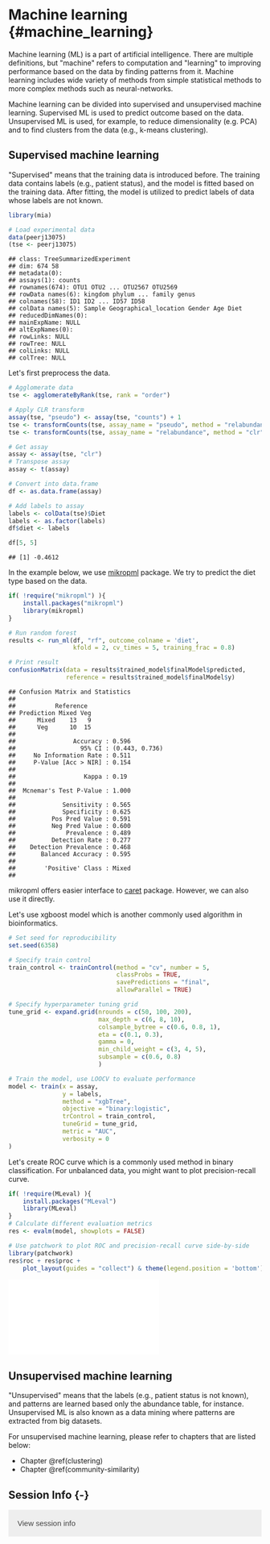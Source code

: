 # Machine learning {#machine_learning}

<script>
document.addEventListener("click", function (event) {
    if (event.target.classList.contains("rebook-collapse")) {
        event.target.classList.toggle("active");
        var content = event.target.nextElementSibling;
        if (content.style.display === "block") {
            content.style.display = "none";
        } else {
            content.style.display = "block";
        }
    }
})
</script>

<style>
.rebook-collapse {
  background-color: #eee;
  color: #444;
  cursor: pointer;
  padding: 18px;
  width: 100%;
  border: none;
  text-align: left;
  outline: none;
  font-size: 15px;
}

.rebook-content {
  padding: 0 18px;
  display: none;
  overflow: hidden;
  background-color: #f1f1f1;
}
</style>

Machine learning (ML) is a part of artificial intelligence. There are multiple
definitions, but "machine" refers to computation and "learning" to improving 
performance based on the data by finding patterns from it. Machine learning
includes wide variety of methods from simple statistical methods to more 
complex methods such as neural-networks. 

Machine learning can be divided into supervised and unsupervised machine learning.
Supervised ML is used to predict outcome based on the data. Unsupervised ML is used, 
for example, to reduce dimensionality (e.g. PCA) and to find clusters from the 
data (e.g., k-means clustering). 


## Supervised machine learning

"Supervised" means that the training data is introduced before. The training data
contains labels (e.g., patient status), and the model is fitted based on the 
training data. After fitting, the model is utilized to predict labels of data whose 
labels are not known. 


```r
library(mia)

# Load experimental data
data(peerj13075)
(tse <- peerj13075)
```

```
## class: TreeSummarizedExperiment 
## dim: 674 58 
## metadata(0):
## assays(1): counts
## rownames(674): OTU1 OTU2 ... OTU2567 OTU2569
## rowData names(6): kingdom phylum ... family genus
## colnames(58): ID1 ID2 ... ID57 ID58
## colData names(5): Sample Geographical_location Gender Age Diet
## reducedDimNames(0):
## mainExpName: NULL
## altExpNames(0):
## rowLinks: NULL
## rowTree: NULL
## colLinks: NULL
## colTree: NULL
```

Let's first preprocess the data.


```r
# Agglomerate data
tse <- agglomerateByRank(tse, rank = "order")

# Apply CLR transform
assay(tse, "pseudo") <- assay(tse, "counts") + 1
tse <- transformCounts(tse, assay_name = "pseudo", method = "relabundance")
tse <- transformCounts(tse, assay_name = "relabundance", method = "clr")

# Get assay
assay <- assay(tse, "clr")
# Transpose assay
assay <- t(assay)

# Convert into data.frame
df <- as.data.frame(assay)

# Add labels to assay
labels <- colData(tse)$Diet
labels <- as.factor(labels)
df$diet <- labels 

df[5, 5]
```

```
## [1] -0.4612
```

In the example below, we use [mikropml](https://journals.asm.org/doi/10.1128/mBio.00434-20)
package. We try to predict the diet type based on the data.


```r
if( !require("mikropml") ){
    install.packages("mikropml")
    library(mikropml)
}

# Run random forest 
results <- run_ml(df, "rf", outcome_colname = 'diet', 
                  kfold = 2, cv_times = 5, training_frac = 0.8)

# Print result
confusionMatrix(data = results$trained_model$finalModel$predicted, 
                reference = results$trained_model$finalModel$y)
```

```
## Confusion Matrix and Statistics
## 
##           Reference
## Prediction Mixed Veg
##      Mixed    13   9
##      Veg      10  15
##                                         
##                Accuracy : 0.596         
##                  95% CI : (0.443, 0.736)
##     No Information Rate : 0.511         
##     P-Value [Acc > NIR] : 0.154         
##                                         
##                   Kappa : 0.19          
##                                         
##  Mcnemar's Test P-Value : 1.000         
##                                         
##             Sensitivity : 0.565         
##             Specificity : 0.625         
##          Pos Pred Value : 0.591         
##          Neg Pred Value : 0.600         
##              Prevalence : 0.489         
##          Detection Rate : 0.277         
##    Detection Prevalence : 0.468         
##       Balanced Accuracy : 0.595         
##                                         
##        'Positive' Class : Mixed         
## 
```

mikropml offers easier interface to [caret](https://cran.r-project.org/web/packages/caret/index.html) 
package. However, we can also use it directly.

Let's use xgboost model which is another commonly used algorithm in bioinformatics.


```r
# Set seed for reproducibility
set.seed(6358)

# Specify train control
train_control <- trainControl(method = "cv", number = 5,
                              classProbs = TRUE, 
                              savePredictions = "final",
                              allowParallel = TRUE)

# Specify hyperparameter tuning grid
tune_grid <- expand.grid(nrounds = c(50, 100, 200),
                         max_depth = c(6, 8, 10),
                         colsample_bytree = c(0.6, 0.8, 1),
                         eta = c(0.1, 0.3),
                         gamma = 0,
                         min_child_weight = c(3, 4, 5),
                         subsample = c(0.6, 0.8)
                         )

# Train the model, use LOOCV to evaluate performance
model <- train(x = assay, 
               y = labels, 
               method = "xgbTree",
               objective = "binary:logistic",
               trControl = train_control,
               tuneGrid = tune_grid,
               metric = "AUC",
               verbosity = 0
)
```

Let's create ROC curve which is a commonly used method in binary classification.
For unbalanced data, you might want to plot precision-recall curve. 


```r
if( !require(MLeval) ){
    install.packages("MLeval")
    library(MLeval)
}
# Calculate different evaluation metrics
res <- evalm(model, showplots = FALSE)

# Use patchwork to plot ROC and precision-recall curve side-by-side
library(patchwork)
res$roc + res$proc + 
    plot_layout(guides = "collect") & theme(legend.position = 'bottom')
```

![](40_machine_learning_files/figure-latex/super5-1.pdf)<!-- --> 

## Unsupervised machine learning

"Unsupervised" means that the labels (e.g., patient status is not known), 
and patterns are learned based only the abundance table, for instance. 
Unsupervised ML is also known as a data mining where patterns are extracted 
from big datasets. 

For unsupervised machine learning, please refer to chapters that are listed below:

- Chapter \@ref(clustering)
- Chapter \@ref(community-similarity) 

## Session Info {-}

<button class="rebook-collapse">View session info</button>
<div class="rebook-content">
```
R version 4.2.1 (2022-06-23)
Platform: x86_64-pc-linux-gnu (64-bit)
Running under: Ubuntu 20.04.4 LTS

Matrix products: default
BLAS:   /usr/lib/x86_64-linux-gnu/openblas-pthread/libblas.so.3
LAPACK: /usr/lib/x86_64-linux-gnu/openblas-pthread/liblapack.so.3

locale:
 [1] LC_CTYPE=en_US.UTF-8       LC_NUMERIC=C              
 [3] LC_TIME=en_US.UTF-8        LC_COLLATE=en_US.UTF-8    
 [5] LC_MONETARY=en_US.UTF-8    LC_MESSAGES=en_US.UTF-8   
 [7] LC_PAPER=en_US.UTF-8       LC_NAME=C                 
 [9] LC_ADDRESS=C               LC_TELEPHONE=C            
[11] LC_MEASUREMENT=en_US.UTF-8 LC_IDENTIFICATION=C       

attached base packages:
[1] stats4    stats     graphics  grDevices utils     datasets  methods  
[8] base     

other attached packages:
 [1] patchwork_1.1.2                MLeval_0.3                    
 [3] caret_6.0-93                   lattice_0.20-45               
 [5] ggplot2_3.4.1                  mikropml_1.5.0                
 [7] mia_1.7.9                      MultiAssayExperiment_1.24.0   
 [9] TreeSummarizedExperiment_2.1.4 Biostrings_2.66.0             
[11] XVector_0.38.0                 SingleCellExperiment_1.20.0   
[13] SummarizedExperiment_1.28.0    Biobase_2.58.0                
[15] GenomicRanges_1.50.2           GenomeInfoDb_1.34.9           
[17] IRanges_2.32.0                 S4Vectors_0.36.1              
[19] BiocGenerics_0.44.0            MatrixGenerics_1.10.0         
[21] matrixStats_0.63.0-9003        BiocStyle_2.24.0              
[23] rebook_1.6.0                  

loaded via a namespace (and not attached):
  [1] plyr_1.8.8                  lazyeval_0.2.2             
  [3] splines_4.2.1               BiocParallel_1.32.5        
  [5] listenv_0.9.0               scater_1.26.1              
  [7] digest_0.6.31               foreach_1.5.2              
  [9] yulab.utils_0.0.6           htmltools_0.5.4            
 [11] viridis_0.6.2               fansi_1.0.4                
 [13] magrittr_2.0.3              memoise_2.0.1              
 [15] MLmetrics_1.1.1             ScaledMatrix_1.6.0         
 [17] cluster_2.1.4               ROCR_1.0-11                
 [19] DECIPHER_2.26.0             recipes_1.0.4              
 [21] globals_0.16.2              gower_1.0.1                
 [23] hardhat_1.2.0               timechange_0.2.0           
 [25] colorspace_2.1-0            blob_1.2.3                 
 [27] ggrepel_0.9.3               xfun_0.37                  
 [29] dplyr_1.1.0                 crayon_1.5.2               
 [31] RCurl_1.98-1.10             jsonlite_1.8.4             
 [33] graph_1.74.0                survival_3.5-3             
 [35] iterators_1.0.14            ape_5.7                    
 [37] glue_1.6.2                  gtable_0.3.1               
 [39] ipred_0.9-13                zlibbioc_1.44.0            
 [41] DelayedArray_0.24.0         kernlab_0.9-32             
 [43] BiocSingular_1.14.0         shape_1.4.6                
 [45] future.apply_1.10.0         scales_1.2.1               
 [47] DBI_1.1.3                   Rcpp_1.0.10                
 [49] viridisLite_0.4.1           decontam_1.18.0            
 [51] tidytree_0.4.2              proxy_0.4-27               
 [53] bit_4.0.5                   rsvd_1.0.5                 
 [55] lava_1.7.1                  prodlim_2019.11.13         
 [57] glmnet_4.1-6                dir.expiry_1.4.0           
 [59] farver_2.1.1                pkgconfig_2.0.3            
 [61] XML_3.99-0.13               scuttle_1.8.4              
 [63] nnet_7.3-18                 CodeDepends_0.6.5          
 [65] utf8_1.2.3                  labeling_0.4.2             
 [67] tidyselect_1.2.0            rlang_1.0.6                
 [69] reshape2_1.4.4              munsell_0.5.0              
 [71] tools_4.2.1                 cachem_1.0.7               
 [73] xgboost_1.7.3.1             cli_3.6.0                  
 [75] DirichletMultinomial_1.40.0 generics_0.1.3             
 [77] RSQLite_2.3.0               evaluate_0.20              
 [79] stringr_1.5.0               fastmap_1.1.1              
 [81] yaml_2.3.7                  ModelMetrics_1.2.2.2       
 [83] knitr_1.42                  bit64_4.0.5                
 [85] randomForest_4.7-1.1        purrr_1.0.1                
 [87] future_1.32.0               nlme_3.1-162               
 [89] sparseMatrixStats_1.10.0    compiler_4.2.1             
 [91] beeswarm_0.4.0              filelock_1.0.2             
 [93] e1071_1.7-13                treeio_1.22.0              
 [95] tibble_3.2.0                stringi_1.7.12             
 [97] highr_0.10                  Matrix_1.5-3               
 [99] vegan_2.6-4                 permute_0.9-7              
[101] vctrs_0.5.2                 pillar_1.8.1               
[103] lifecycle_1.0.3             BiocManager_1.30.20        
[105] BiocNeighbors_1.16.0        data.table_1.14.8          
[107] bitops_1.0-7                irlba_2.3.5.1              
[109] R6_2.5.1                    bookdown_0.33              
[111] gridExtra_2.3               vipor_0.4.5                
[113] parallelly_1.34.0           codetools_0.2-19           
[115] MASS_7.3-58.3               withr_2.5.0                
[117] GenomeInfoDbData_1.2.9      mgcv_1.8-42                
[119] parallel_4.2.1              grid_4.2.1                 
[121] rpart_4.1.19                beachmat_2.14.0            
[123] timeDate_4022.108           tidyr_1.3.0                
[125] class_7.3-21                rmarkdown_2.20             
[127] DelayedMatrixStats_1.20.0   pROC_1.18.0                
[129] lubridate_1.9.2             ggbeeswarm_0.7.1           
```
</div>

